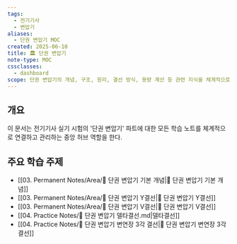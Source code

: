 ```yaml
---
tags:
  - 전기기사
  - 변압기
aliases:
  - 단권 변압기 MOC
created: 2025-06-10
title: 🏛️ 단권 변압기
note-type: MOC
cssclasses:
  - dashboard
scope: 단권 변압기의 개념, 구조, 원리, 결선 방식, 용량 계산 등 관련 지식을 체계적으로 구조화하고 학습 자료를 연결.
---
```


## 개요
이 문서는 전기기사 실기 시험의 '단권 변압기' 파트에 대한 모든 학습 노트를 체계적으로 연결하고 관리하는 중앙 허브 역할을 한다.

## 주요 학습 주제
- [[03. Permanent Notes/Area/📝 단권 변압기 기본 개념|📝 단권 변압기 기본 개념]]
- [[03. Permanent Notes/Area/📝 단권 변압기 Y결선|📝 단권 변압기 Y결선]]
- [[03. Permanent Notes/Area/📝 단권 변압기 V결선|📝 단권 변압기 V결선]]
- [[04. Practice Notes/📝 단권 변압기 델타결선.md|델타결선]]
- [[04. Practice Notes/📝 단권 변압기 변연장 3각 결선|📝 단권 변압기 변연장 3각 결선]]
